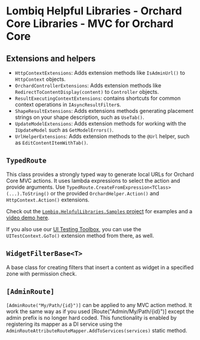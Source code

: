 # Lombiq Helpful Libraries - Orchard Core Libraries - MVC for Orchard Core

## Extensions and helpers

- `HttpContextExtensions`: Adds extension methods like `IsAdminUrl()` to `HttpContext` objects.
- `OrchardControllerExtensions`: Adds extension methods like `RedirectToContentDisplay(content)` to `Controller` objects.
- `ResultExecutingContextExtensions`: contains shortcuts for common context operations in `IAsyncResultFilter`s.
- `ShapeResultExtensions`: Adds extensions methods generating placement strings on your shape description, such as `UseTab()`.
- `UpdateModelExtensions`: Adds extension methods for working with the `IUpdateModel` such as `GetModelErrors()`.
- `UrlHelperExtensions`: Adds extension methods to the `@Url` helper, such as `EditContentItemWithTab()`.

## `TypedRoute`

This class provides a strongly typed way to generate local URLs for Orchard Core MVC actions. It uses lambda expressions to select the action and provide arguments. Use `TypedRoute.CreateFromExpression<TClass>(...).ToString()` or the provided `OrchardHelper.Action()` and `HttpContext.Action()` extensions.

Check out the [`Lombiq.HelpfulLibraries.Samples` project](../../Lombiq.HelpfulLibraries.Samples) for examples and a [video demo here](https://www.youtube.com/watch?v=_q1kCqkeSE0).

If you also use our [UI Testing Toolbox](https://github.com/Lombiq/UI-Testing-Toolbox/), you can use the `UITestContext.GoTo()` extension method from there, as well.

## `WidgetFilterBase<T>`

A base class for creating filters that insert a content as widget in a specified zone with permission check.

## `[AdminRoute]`

`[AdminRoute("My/Path/{id}")]` can be applied to any MVC action method. It work the same way as if you used [Route("Admin/My/Path/{id}")] except the admin prefix is no longer hard coded. This functionality is enabled by registering its mapper as a DI service using the `AdminRouteAttributeRouteMapper.AddToServices(services)` static method.
